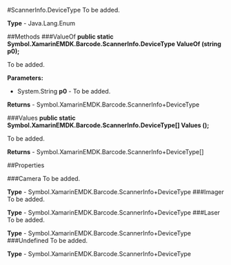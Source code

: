 #ScannerInfo.DeviceType
To be added.

**Type** - Java.Lang.Enum

##Methods
###ValueOf
**public static Symbol.XamarinEMDK.Barcode.ScannerInfo.DeviceType ValueOf (string p0);**

To be added.

**Parameters:** 

* System.String **p0** - To be added.

**Returns** - Symbol.XamarinEMDK.Barcode.ScannerInfo+DeviceType

###Values
**public static Symbol.XamarinEMDK.Barcode.ScannerInfo.DeviceType[] Values ();**

To be added.


**Returns** - Symbol.XamarinEMDK.Barcode.ScannerInfo+DeviceType[]

##Properties

###Camera
To be added.

**Type** - Symbol.XamarinEMDK.Barcode.ScannerInfo+DeviceType
###Imager
To be added.

**Type** - Symbol.XamarinEMDK.Barcode.ScannerInfo+DeviceType
###Laser
To be added.

**Type** - Symbol.XamarinEMDK.Barcode.ScannerInfo+DeviceType
###Undefined
To be added.

**Type** - Symbol.XamarinEMDK.Barcode.ScannerInfo+DeviceType


